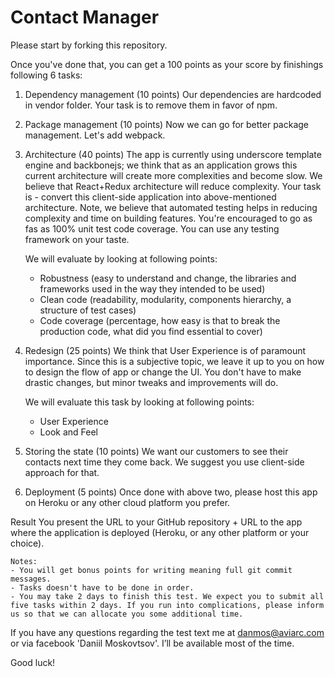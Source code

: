Contact Manager
========================

Please start by forking this repository.

Once you've done that, you can get a 100 points as your score by finishings following 6 tasks:

1. Dependency management (10 points)
Our dependencies are hardcoded in vendor folder. Your task is to remove them in favor of npm.

2. Package management (10 points)
Now we can go for better package management. Let's add webpack.

3. Architecture (40 points)
The app is currently using underscore template engine and backbonejs; we think that as an application grows this current architecture will create more complexities and become slow. We believe that React+Redux architecture will reduce complexity.
Your task is - convert this client-side application into above-mentioned architecture. Note, we believe that automated testing helps in reducing complexity and time on building features. You're encouraged to go as fas as 100% unit test code coverage. You can use any testing framework on your taste.

    We will evaluate by looking at following points:
    - Robustness (easy to understand and change, the libraries and frameworks used in the way they intended to be used)
    - Clean code (readability, modularity, components hierarchy, a structure of test cases)
    - Code coverage (percentage, how easy is that to break the production code, what did you find essential to cover)

4. Redesign (25 points)
We think that User Experience is of paramount importance. Since this is a subjective topic, we leave it up to you on how to design the flow of app or change the UI. You don't have to make drastic changes, but minor tweaks and improvements will do.

    We will evaluate this task by looking at following points:
    - User Experience
    - Look and Feel

5. Storing the state (10 points)
We want our customers to see their contacts next time they come back. We suggest you use client-side approach for that.

6. Deployment (5 points)
Once done with above two, please host this app on Heroku or any other cloud platform you prefer.

Result
You present the URL to your GitHub repository + URL to the app where the application is deployed (Heroku, or any other platform or your choice).

    Notes:
    - You will get bonus points for writing meaning full git commit messages.
    - Tasks doesn't have to be done in order. 
    - You may take 2 days to finish this test. We expect you to submit all five tasks within 2 days. If you run into complications, please inform us so that we can allocate you some additional time.


If you have any questions regarding the test text me at danmos@aviarc.com or via facebook 'Daniil Moskovtsov'. I’ll be available most of the time.

Good luck!
